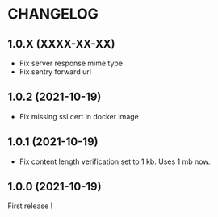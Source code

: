 CHANGELOG
=========

1.0.X		(XXXX-XX-XX)
------------------------

* Fix server response mime type
* Fix sentry forward url

1.0.2		(2021-10-19)
------------------------

* Fix missing ssl cert in docker image

1.0.1		(2021-10-19)
------------------------

* Fix content length verification set to 1 kb. Uses 1 mb now.

1.0.0		(2021-10-19)
------------------------

First release !

